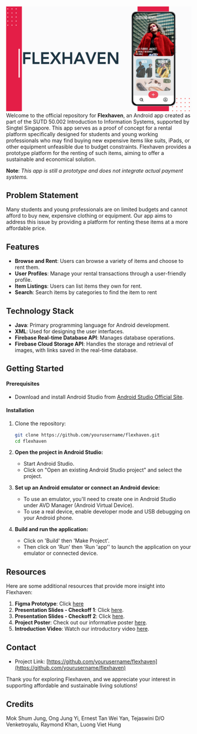 ![image](resources/Flexhaven_image.png)
Welcome to the official repository for **Flexhaven**, an Android app created as part of the SUTD 50.002 Introduction to Information Systems, supported by Singtel Singapore. This app serves as a proof of concept for a rental platform specifically designed for students and young working professionals who may find buying new expensive items like suits, iPads, or other equipment unfeasible due to budget constraints. Flexhaven provides a prototype platform for the renting of such items, aiming to offer a sustainable and economical solution.

 **Note**: *This app is still a prototype and does not integrate actual payment systems.*

## Problem Statement

Many students and young professionals are on limited budgets and cannot afford to buy new, expensive clothing or equipment. Our app aims to address this issue by providing a platform for renting these items at a more affordable price.

## Features

- **Browse and Rent**: Users can browse a variety of items and choose to rent them.
- **User Profiles**: Manage your rental transactions through a user-friendly profile.
- **Item Listings**: Users can list items they own for rent.
- **Search**: Search items by categories to find the item to rent

## Technology Stack

- **Java**: Primary programming language for Android development.
- **XML**: Used for designing the user interfaces.
- **Firebase Real-time Database API**: Manages database operations.
- **Firebase Cloud Storage API**: Handles the storage and retrieval of images, with links saved in the real-time database.

## Getting Started

#### Prerequisites

- Download and install Android Studio from [Android Studio Official Site](https://developer.android.com/studio).

#### Installation

1. Clone the repository:
   ```bash
   git clone https://github.com/yourusername/flexhaven.git
   cd flexhaven
2. **Open the project in Android Studio:**
   - Start Android Studio.
   - Click on "Open an existing Android Studio project" and select the project.

3. **Set up an Android emulator or connect an Android device:**
   - To use an emulator, you'll need to create one in Android Studio under AVD Manager (Android Virtual Device).
   - To use a real device, enable developer mode and USB debugging on your Android phone.

4. **Build and run the application:**
   - Click on 'Build' then 'Make Project'.
   - Then click on 'Run' then 'Run 'app'' to launch the application on your emulator or connected device.

## Resources

Here are some additional resources that provide more insight into Flexhaven:

1. **Figma Prototype**: Click [here](https://www.figma.com/proto/Kn4RX2x7WOKHnQSL5ntILf/FLEXHAVEN-Prototype?node-id=65-319&m=dev&scaling=scale-down&page-id=0%3A1&starting-point-node-id=3%3A41&t=oknQu3diKE3XhRjQ-1)
2. **Presentation Slides - Checkoff 1**: Click [here](resources/Flexhaven_Checkoff_1.pdf).
3. **Presentation Slides - Checkoff 2**: Click [here](resources/Flexhaven_Checkoff_2.pdf).
4. **Project Poster**: Check out our informative poster [here](resources/Flexhaven_Final_Poster.pdf).
5. **Introduction Video**: Watch our introductory video [here](resources/Flexhaven_Final_Video.mp4).

## Contact

- Project Link: [https://github.com/yourusername/flexhaven](https://github.com/yourusername/flexhaven)

Thank you for exploring Flexhaven, and we appreciate your interest in supporting affordable and sustainable living solutions!

## Credits
Mok Shum Jung, Ong Jung Yi, Ernest Tan Wei Yan, Tejaswini D/O Venketroyalu, Raymond Khan, Luong Viet Hung
